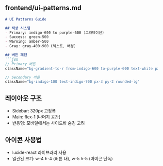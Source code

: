 ## frontend/ui-patterns.md

```markdown
# UI Patterns Guide

## 색상 시스템
- Primary: indigo-600 to purple-600 (그라데이션)
- Success: green-500
- Warning: amber-500  
- Gray: gray-400~900 (텍스트, 배경)

## 버튼 패턴
```jsx
// Primary 버튼
className="bg-gradient-to-r from-indigo-600 to-purple-600 text-white px-6 py-3 rounded-xl"

// Secondary 버튼  
className="bg-indigo-100 text-indigo-700 px-3 py-2 rounded-lg"
```

## 레이아웃 구조
- Sidebar: 320px 고정폭
- Main: flex-1 (나머지 공간)
- 반응형: 모바일에서는 사이드바 숨김 고려

## 아이콘 사용법
- lucide-react 라이브러리 사용
- 일관된 크기: w-4 h-4 (버튼 내), w-5 h-5 (아이콘 단독)
```